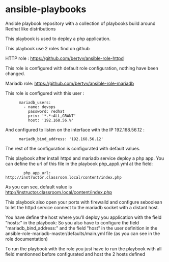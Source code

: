 # ansible-playbooks
Ansible playbook repository with a collection of playbooks build around Redhat like distributions

This playbook is used to deploy a php application.

This playbook use 2 roles find on github

HTTP role : https://github.com/bertvv/ansible-role-httpd

This role is configured with default role configuration, nothing have been changed.

Mariadb role: https://github.com/bertvv/ansible-role-mariadb

This role is configured with this user :

          mariadb_users:
            - name: devops
              password: redhat
              priv: '*.*:ALL,GRANT'
              host: '192.168.56.%'
    
And configured to listen on the interface with the IP 192.168.56.12 :

          mariadb_bind_address: '192.168.56.12'
          

The rest of the configuration is configurated with default values.

This playbook after install httpd and mariadb service deploy a php app.
You can define the url of this file in the playbook php_appli.yml at the field:

            php_app_url: http://instructor.classroom.local/content/index.php
            
As you can see, default value is http://instructor.classroom.local/content/index.php

This playbook also open your ports with firewalld and configure seboolean to let the httpd service connect to the mariadb socket with a distant host.

You have define the host where you'll deploy you application with the field "hosts:" in the playbook:
So you also have to configure the field "mariadb_bind_address:" and the field "host" in the user definition in the ansible-role-mariadb-master/defaults/main.yml file (as you can see in the role documentation) 


To run the playbook with the role you just have to run the playbook with all field mentionned before configurated and host the 2 hosts defined
